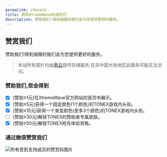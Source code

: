 ```yaml
---
permalink: /donate
title: 赞助XtremeWave的成员们
description: 赞助我们!得到捐赠的我们会为您提供更好的服务。
---
```

## 赞赏我们
赞助我们!得到捐赠的我们会为您提供更好的服务。
> 本站所有图片均由[雨云](https://www.rainyun.com/QingFeng_?s=WebSite)提供存储服务,在非中国大陆地区此服务可能无法访问。
### 赞助我们,您会得到
 - [x] (赞助≥1元)在XtremeWave官方网站的首页中展示。
 - [x] (赞助≥5元)获得一个固定颜色(1个颜色)的TONEX游戏内头衔。
 - [x] (赞助≥15元)获得一个渐变颜色(至多3个颜色)的TONEX游戏内头衔。
 - [ ] (赞助≥30元)解锁TONEX的赞助者专属皮肤。
 - [x] (赞助≥50元)解锁TONEX抢先体验资格。
### 通过微信赞赏我们
![所有受到支持成员的赞赏码图片](https://cn-sy1.rains3.com/xtremewave/All_Sponsor.png)